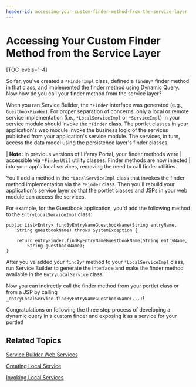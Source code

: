 ```yaml
---
header-id: accessing-your-custom-finder-method-from-the-service-layer
---
```


# Accessing Your Custom Finder Method from the Service Layer

[TOC levels=1-4]

So far, you've created a `*FinderImpl` class, defined a `findBy*` finder method
in that class, and implemented the finder method using Dynamic Query. Now how do
you call your finder method from the service layer?

When you ran Service Builder, the `*Finder` interface was generated (e.g.,
`GuestbookFinder`). For proper separation of concerns, only a local or remote service
implementation (i.e., `*LocalServiceImpl` or `*ServiceImpl`) in your service
module should invoke the `*Finder` class. The portlet classes in your
application's web module invoke the business logic of the services published
from your application's service module. The services, in turn, access the data
model using the persistence layer's finder classes.

| **Note:** In previous versions of Liferay Portal, your finder methods were
| accessible via `*FinderUtil` utility classes. Finder methods are now injected
| into your app's local services, removing the need to call finder utilities.

You'll add a method in the `*LocalServiceImpl` class that invokes the finder
method implementation via the `*Finder` class. Then you'll rebuild your
application's service layer so that the portlet classes and JSPs in your web
module can access the services.

For example, for the Guestbook application, you'd add the following method to
the `EntryLocalServiceImpl` class:

    public List<Entry> findByEntryNameGuestbookName(String entryName,
        String guestbookName) throws SystemException {

        return entryFinder.findByEntryNameGuestbookName(String entryName,
            String guestbookName);
    }

After you've added your `findBy*` method to your `*LocalServiceImpl` class, run
Service Builder to generate the interface and make the finder method available
in the `EntryLocalService` class.

Now you can indirectly call the finder method from your portlet class or from a
JSP by calling `_entryLocalService.findByEntryNameGuestbookName(...)`!

Congratulations on following the three step process of developing a dynamic
query in a custom finder and exposing it as a service for your portlet!

## Related Topics

[Service Builder Web Services](/docs/7-1/tutorials/-/knowledge_base/t/service-builder-web-services)

[Creating Local Service](/docs/7-1/tutorials/-/knowledge_base/t/creating-local-services)

[Invoking Local Services](/docs/7-1/tutorials/-/knowledge_base/t/invoking-local-services)
